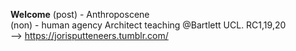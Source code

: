 **Welcome** 
(post) - Anthroposcene  
(non)  - human agency
Architect teaching @Bartlett UCL. 
RC1,19,20
<br>
--> https://jorisputteneers.tumblr.com/
